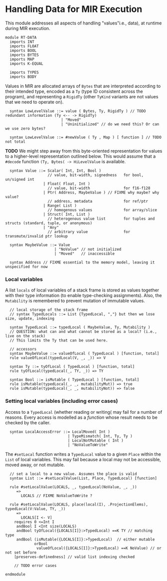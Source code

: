 # Handling Data for MIR Execution

This module addresses all aspects of handling "values"i.e., data), at runtime during MIR execution.


```k
module RT-DATA
  imports INT
  imports FLOAT
  imports BOOL
  imports BYTES
  imports MAP
  imports K-EQUAL

  imports TYPES
  imports BODY
```

Values in MIR are allocated arrays of `Bytes` that are interpreted according to their intended type, encoded as a `Ty` (type ID consistent across the program), and representing a `RigidTy` (other `TyKind` variants are not values that we need to operate on).

```k
  syntax LowLevelValue ::= value ( Bytes, Ty, RigidTy ) // TODO redundant information (Ty <-- -> RigidTy)
                         | "Moved"
                         | "Uninitialized" // do we need this? Or can we use zero bytes?

  syntax LowLevelValue ::= #newValue ( Ty , Map ) [ function ] // TODO not total

```

**TODO** We might step away from this byte-oriented representation for values to a higher-level representation outlined below. This would assume that a `#decode` function `(Ty, Bytes( -> HiLevelValue` is available.

```k
  syntax Value ::= Scalar( Int, Int, Bool )
                   // value, bit-width, signedness   for bool, un/signed int
                 | Float( Float, Int )
                   // value, bit-width               for f16-f128
                 | Ptr( Address, MaybeValue ) // FIXME why maybe? why value?
                   // address, metadata              for ref/ptr
                 | Range( List )
                   // homogenous values              for array/slice
                 | Struct( Int, List )
                   // heterogenous value list        for tuples and structs (standard, tuple, or anonymous)
                 | "Any"
                   // arbitrary value                for transmute/invalid ptr lookup

  syntax MaybeValue ::= Value
                      | "NoValue" // not initialized
                      | "Moved"   // inaccessible

  syntax Address // FIXME essential to the memory model, leaving it unspecified for now
```

### Local variables

A list `locals` of local variables of a stack frame is stored as values together
with their type information (to enable type-checking assignments). Also, the
`Mutability` is remembered to prevent mutation of immutable values.

```k
  // local storage of the stack frame
  // syntax TypedLocals ::= List {TypedLocal, ","} but then we lose size, update, indexing

  syntax TypedLocal ::= typedLocal ( MaybeValue, Ty, Mutability )
  // QUESTION: what can and what cannot be stored as a local? (i.e., live on the stack)
  // This limits the Ty that can be used here.

  // accessors
  syntax MaybeValue ::= valueOfLocal ( TypedLocal ) [function, total]
  rule valueOfLocal(typedLocal(V, _, _)) => V

  syntax Ty ::= tyOfLocal ( TypedLocal ) [function, total]
  rule tyOfLocal(typedLocal(_, TY, _)) => TY

  syntax Bool ::= isMutable ( TypedLocal ) [function, total]
  rule isMutable(typedLocal(_, _, mutabilityMut)) => true
  rule isMutable(typedLocal(_, _, mutabilityNot)) => false
```

### Setting local variables (including error cases)

Access to a `TypedLocal` (whether reading or writing( may fail for a number of reasons.
Every access is modelled as a _function_ whose result needs to be checked by the caller.

```k
  syntax LocalAccessError ::= LocalMoved( Int )
                            | TypeMismatch( Int, Ty, Ty )
                            | LocalNotMutable ( Int )
                            | "NoValueToWrite" 
```

The `#setLocal` function writes a `TypedLocal` value to a given `Place` within the `List` of local variables.
This may fail because a local may not be accessible, moved away, or not mutable.


```k
  // set a local to a new value. Assumes the place is valid
  syntax List ::= #setLocalValue(List, Place, TypedLocal) [function]

  rule #setLocalValue(LOCALS, _, typedLocal(NoValue, _, _))
     =>
       LOCALS // FIXME NoValueToWrite ?

  rule #setLocalValue(LOCALS, place(local(I), .ProjectionElems), typedLocal(V:Value, TY, _))
     =>
       LOCALS[I <- V]
    requires 0 <=Int I
     andBool I <Int size(LOCALS)
     andBool tyOfLocal({LOCALS[I]}:>TypedLocal) ==K TY // matching type
     andBool (isMutable({LOCALS[I]}:>TypedLocal)  // either mutable
             orBool
              valueOfLocal({LOCALS[I]}:>TypedLocal) ==K NoValue) // or not set before
    [preserves-definedness] // valid list indexing checked

    // TODO error cases

```


```k
endmodule
```
